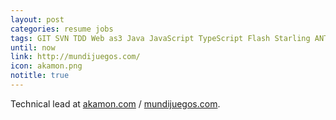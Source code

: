 ```yaml
---
layout: post
categories: resume jobs
tags: GIT SVN TDD Web as3 Java JavaScript TypeScript Flash Starling ANT Gradle Kanban Pomodoro
until: now
link: http://mundijuegos.com/
icon: akamon.png
notitle: true
---
```


Technical lead at [akamon.com](http://akamon.com/) / [mundijuegos.com](http://mundijuegos.com/).
